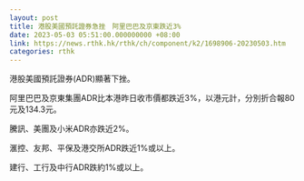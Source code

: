 ```yaml
---
layout: post
title: 港股美國預託證券急挫　阿里巴巴及京東跌近3%
date: 2023-05-03 05:51:00.000000000 +08:00
link: https://news.rthk.hk/rthk/ch/component/k2/1698906-20230503.htm
categories: rthk
---
```


港股美國預託證券(ADR)顯著下挫。

阿里巴巴及京東集團ADR比本港昨日收市價都跌近3%，以港元計，分別折合報80元及134.3元。

騰訊、美團及小米ADR亦跌近2%。

滙控、友邦、平保及港交所ADR跌近1%或以上。

建行、工行及中行ADR跌約1%或以上。
